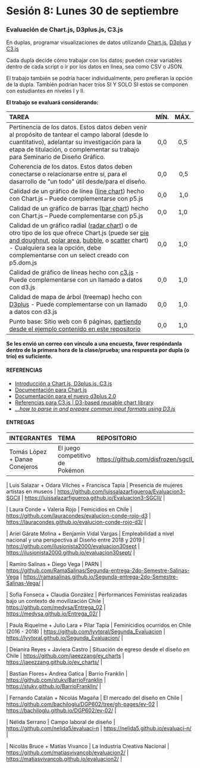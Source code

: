 # Sesión 8: Lunes 30 de septiembre

### Evaluación de Chart.js, D3plus.js, C3.js

En duplas, programar visualizaciones de datos utilizando [Chart.js](https://www.chartjs.org/), [D3plus](https://d3plus.org/) y [C3.js](https://c3js.org/)

Cada dupla decide cómo trabajar con los datos; pueden crear variables dentro de cada script o ir por los datos en línea, sea como CSV o JSON.

El trabajo también se podría hacer individualmente, pero prefieran la opción de la dupla. También podrían hacer tríos SI Y SOLO SI estos se componen con estudiantes en niveles I y II.

**El trabajo se evaluará considerando:**

| TAREA          | MÍN. | MÁX. |
|:---------------|:----:|:----:|
| Pertinencia de los datos. Estos datos deben venir al propósito de tantear el campo laboral (desde lo cuantitativo), adelantar su investigación para la etapa de titulación, o complementar su trabajo para Seminario de Diseño Gráfico. | 0,0 | 0,5 |
| Coherencia de los datos. Estos datos deben conectarse o relacionarse entre sí, para el dasarrollo de "un todo" útil desde/para el diseño. | 0,0 | 0,5 |
| Calidad de un gráfico de línea ([line chart](https://www.chartjs.org/docs/latest/charts/line.html)) hecho con Chart.js – Puede complementarse con p5.js | 0,0 | 1,0 |
| Calidad de un gráfico de barras ([bar chart](https://www.chartjs.org/docs/latest/charts/bar.html)) hecho con Chart.js – Puede complementarse con p5.js| 0,0 | 1,0 |
| Calidad de un gráfico radial ([radar chart](https://www.chartjs.org/docs/latest/charts/radar.html)) o de otro tipo de los que ofrece Chart.js (puede ser [pie and doughnut](https://www.chartjs.org/docs/latest/charts/doughnut.html), [polar area](https://www.chartjs.org/docs/latest/charts/polar.html), [bubble](https://www.chartjs.org/docs/latest/charts/bubble.html), o [scatter](https://www.chartjs.org/docs/latest/charts/scatter.html) chart) - Cualquiera sea la opción, debe complementarse con un select creado con p5.dom.js | 0,0 | 1,0 |
| Calidad de gráfico de líneas hecho con [c3.js](https://c3js.org/gettingstarted.html) - Puede complementarse con un llamado a datos con d3.js | 0,0 | 1,0 |
| Calidad de mapa de árbol (treemap) hecho con [D3plus](https://d3plus.org/examples/d3plus-hierarchy/custom-color/) - Puede complementarse con un llamado a datos con d3.js | 0,0 | 1,0 |
| Punto base: Sitio web con 6 páginas, [partiendo desde el ejemplo contenido en este repositorio](https://profesorfaco.github.io/grafica_computacional/sesion-08/) | 0,0 | 1,0 |

**Se les envió un correo con vínculo a una encuesta, favor respóndanla dentro de la primera hora de la clase/prueba; una respuesta por dupla (o trío) es suficiente.**

#### REFERENCIAS

- [Introducción a Chart.js, D3plus.js, C3.js](https://github.com/profesorfaco/grafica_computacional/tree/gh-pages/sesion-06)
- [Documentación para Chart.js](https://www.chartjs.org/docs/latest/)
- [Documentación para el nuevo d3plus 2.0](https://d3plus.org/docs/)
- [Referencias para C3.js | D3-based reusable chart library](https://c3js.org/reference.html)
- [*…how to parse in and prepare common input formats using D3.js*](http://learnjsdata.com/read_data.html)

#### ENTREGAS

| **INTEGRANTES** | **TEMA** | **REPOSITORIO** | **GITHUB PAGES** |
|:------------|:-------------------|:--------|:------|
| Tomás López + Danae Conejeros | El juego competitivo de Pokémon | https://github.com/disfrozen/sgcII_eval_02 | https://disfrozen.github.io/sgcII_eval_02/ |

| Luis Salazar + 	Odara Vilches + Francisca Tapia | Presencia de mujeres artistas en museos  | https://github.com/luissalazarfigueroa/Evaluacion3-SGCII | https://luissalazarfigueroa.github.io/Evaluacion3-SGCII/ | 

| Laura Conde	+ Valeria Rojo | Femicidios en Chile | https://github.com/lauracondes/evalucion-conde-rojo-d3 | https://lauracondes.github.io/evalucion-conde-rojo-d3/ | 

| Ariel Gárate Molina	+ Benjamín Vidal Vargas | Empleabilidad a nivel nacional y una perspectiva al Diseño entre 2018 y 2019 | https://github.com/ilusionista2000/evaluacion30sept | https://ilusionista2000.github.io/evaluacion30sept/ | 

| Ramiro Salinas + Diego Vega | PARN | https://github.com/RamaSalinas/Segunda-entrega-2do-Semestre-Salinas-Vega | https://ramasalinas.github.io/Segunda-entrega-2do-Semestre-Salinas-Vega/ | 

| Sofía Fonseca	+ Claudia González | Performances Feministas realizadas bajo un contexto de movilización Chile | https://github.com/medvsa/Entrega_02 | https://medvsa.github.io/Entrega_02/ | 

| Paula Riquelme + Julio Lara + Pilar Tapia | Feminicidios ocurridos en Chile (2016 - 2018) |  https://github.com/lyytoral/Segunda_Evaluacion | https://lyytoral.github.io/Segunda_Evaluacion/ | 

| Deianira Reyes	 + Javiera Castro | Situación de egreso desde el diseño en Chile | https://github.com/jaeezzang/ev_charts | https://jaeezzang.github.io/ev_charts/ | 

| Bastian Flores+ 	Andrea Gatica | Barrio Franklin | https://github.com/stukv/BarrioFranklin | https://stukv.github.io/BarrioFranklin/ | 

| Fernando Catalán	 + Nicolás Magaña | El mercado del diseño en Chile | https://github.com/bachiloglu/DGP602/tree/gh-pages/ev-02 | https://bachiloglu.github.io/DGP602/ev-02/ | 

| Nélida Serrano | Campo laboral de diseño | https://github.com/nelida5/evaluaci-n | https://nelida5.github.io/evaluaci-n/ | 

| Nicolás Bruce	+ Matías Vivanco | La Industria Creativa Nacional | https://github.com/matiasvivancob/evaluacion2/ | https://matiasvivancob.github.io/evaluacion2/ | 
